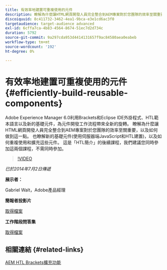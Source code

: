 ```yaml
---
title: 有效率地建置可重複使用的元件
description: 瞭解為什麼讓HTML網頁開發人員完全整合到AEM專案對於您團隊的效率至關重要，以及如何做到這一點。 也瞭解新的基礎元件(使用伺服器端JavaScript和HTL建置)，以及如何重複使用和擴充這些元件。
discoiquuid: 8c411732-3462-4ea1-9bca-e3e1cd6ac3f0
targetaudience: target-audience advanced
exl-id: 6cffa7ca-4b83-4564-8674-51ec7d2d734c
duration: 5792
source-git-commit: 9a297cda953d4414131657f9ac84580aea0eabeb
workflow-type: tm+mt
source-wordcount: '192'
ht-degree: 0%

---
```


# 有效率地建置可重複使用的元件{#efficiently-build-reusable-components}

Adobe Experience Manager 6.0利用Brackets和Eclipse IDE外掛程式、HTL範本語言以及新的基礎元件，為元件開發工作流程帶來全新的旋轉。 瞭解為什麼讓HTML網頁開發人員完全整合到AEM專案對於您團隊的效率至關重要，以及如何做到這一點。 也瞭解新的基礎元件(使用伺服器端JavaScript和HTL建置)，以及如何重複使用和擴充這些元件。 這是「HTL簡介」的後續課程，我們建議您同時參加這兩個課程，不需同時參加。

>[!VIDEO](https://video.tv.adobe.com/v/19503/?quality=9)

*已於2014年7月2日傳遞*

**展示者：**

Gabriel Walt，Adobe產品經理

**簡報者投影片**

[取得檔案](assets/efficiently-build-reusable-components.pdf)

**工作階段問答集**

[取得檔案](assets/efficiently-build-reusable-components-q-a.pdf)

## 相關連結 {#related-links}

[AEM HTL Brackets擴充功能](https://github.com/Adobe-Marketing-Cloud/aem-brackets-extension#AEM6#BeautifulMarkup)

<!--
[Get back to the Overview](https://helpx.adobe.com/experience-manager/kt/eseminars/gems/aem-index.html)
-->
